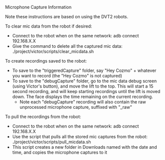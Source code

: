 Microphone Capture Information

Note these instructions are based on using the DVT2 robots.

To clear mic data from the robot if desired:
 - Connect to the robot when on the same network: adb connect 192.168.X.X
 - Give the command to delete all the captured mic data: ./project/victor/scripts/clear_micdata.sh

To create recordings saved to the robot:
 - To save to the "triggeredCapture" folder, say "Hey Cozmo" + whatever you want to record (the "Hey Cozmo" is not captured)
 - To save to the "debugCapture" folder, go to the mic data debug screen (using Victor's button), and move the lift to the top. This will start a 15 second recording, and will keep starting recordings until the lift is moved down. The face displays the time remaining on the current recording.
   - Note each "debugCapture" recording will also contain the raw unprocessed microphone capture, suffixed with "_raw"

To pull the recordings from the robot:
 - Connect to the robot when on the same network: adb connect 192.168.X.X
 - Use the script that pulls all the stored mic captures from the robot: ./project/victor/scripts/pull_micdata.sh
 - This script creates a new folder in Downloads named with the date and time, and copies the microphone captures to it
